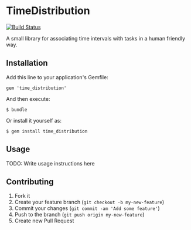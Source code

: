 # TimeDistribution

[![Build Status](https://travis-ci.org/dmorrill10/time_distribution.svg?branch=master)](https://travis-ci.org/dmorrill10/time_distribution)

A small library for associating time intervals with tasks in a human friendly
way.

## Installation

Add this line to your application's Gemfile:

    gem 'time_distribution'

And then execute:

    $ bundle

Or install it yourself as:

    $ gem install time_distribution

## Usage

TODO: Write usage instructions here

## Contributing

1. Fork it
2. Create your feature branch (`git checkout -b my-new-feature`)
3. Commit your changes (`git commit -am 'Add some feature'`)
4. Push to the branch (`git push origin my-new-feature`)
5. Create new Pull Request
